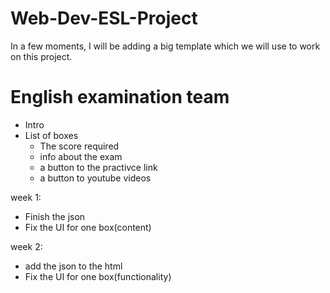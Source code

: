 # Web-Dev-ESL-Project

In a few moments, I will be adding a big template which we will use to work on this project.


# English examination team
 - Intro
 - List of boxes
    - The score required
    - info about the exam
    - a button to the practivce link
    - a button to youtube videos

week 1:
- Finish the json 
- Fix the UI for one box(content)

week 2: 
- add the json to the html
- Fix the UI for one box(functionality)